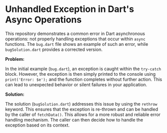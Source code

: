 # Unhandled Exception in Dart's Async Operations

This repository demonstrates a common error in Dart asynchronous operations: not properly handling exceptions that occur within `async` functions.  The `bug.dart` file shows an example of such an error, while `bugSolution.dart` provides a corrected version.

**Problem:**

In the initial example (`bug.dart`), an exception is caught within the `try-catch` block.  However, the exception is then simply printed to the console using `print('Error: $e');` and the function completes without further action.  This can lead to unexpected behavior or silent failures in your application.

**Solution:**

The solution (`bugSolution.dart`) addresses this issue by using the `rethrow` keyword. This ensures that the exception is re-thrown and can be handled by the caller of `fetchData()`. This allows for a more robust and reliable error handling mechanism.  The caller can then decide how to handle the exception based on its context.